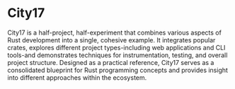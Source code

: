 # City17

City17 is a half-project, half-experiment that combines various aspects of Rust development into a single, cohesive example. It integrates popular crates, explores different project types-including web applications and CLI tools-and demonstrates techniques for instrumentation, testing, and overall project structure. Designed as a practical reference, City17 serves as a consolidated blueprint for Rust programming concepts and provides insight into different approaches within the ecosystem.
